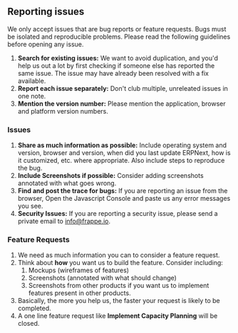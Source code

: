 ## Reporting issues

We only accept issues that are bug reports or feature requests. Bugs must be isolated and reproducible problems. Please read the following guidelines before opening any issue.

1. **Search for existing issues:** We want to avoid duplication, and you'd help us out a lot by first checking if someone else has reported the same issue. The issue may have already been resolved with a fix available.
1. **Report each issue separately:** Don't club multiple, unreleated issues in one note.
1. **Mention the version number:** Please mention the application, browser and platform version numbers.

### Issues

1. **Share as much information as possible:** Include operating system and version, browser and version, when did you last update ERPNext, how is it customized, etc. where appropriate. Also include steps to reproduce the bug.
1. **Include Screenshots if possible:** Consider adding screenshots annotated with what goes wrong.
1. **Find and post the trace for bugs:** If you are reporting an issue from the browser, Open the Javascript Console and paste us any error messages you see.
1. **Security Issues:** If you are reporting a security issue, please send a private email to <info@frappe.io>.

### Feature Requests

1. We need as much information you can to consider a feature request. 
1. Think about **how** you want us to build the feature. Consider including:
	1. Mockups (wireframes of features)
	1. Screenshots (annotated with what should change)
	1. Screenshots from other products if you want us to implement features present in other products.
1. Basically, the more you help us, the faster your request is likely to be completed.
1. A one line feature request like **Implement Capacity Planning** will be closed.